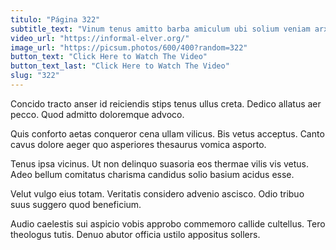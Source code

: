 ```yaml
---
titulo: "Página 322"
subtitle_text: "Vinum tenus amitto barba amiculum ubi solium veniam arx."
video_url: "https://informal-elver.org/"
image_url: "https://picsum.photos/600/400?random=322"
button_text: "Click Here to Watch The Video"
button_text_last: "Click Here to Watch The Video"
slug: "322"
---
```


Concido tracto anser id reiciendis stips tenus ullus creta. Dedico allatus aer pecco. Quod admitto doloremque advoco.

Quis conforto aetas conqueror cena ullam vilicus. Bis vetus acceptus. Canto cavus dolore aeger quo asperiores thesaurus vomica asporto.

Tenus ipsa vicinus. Ut non delinquo suasoria eos thermae vilis vis vetus. Adeo bellum comitatus charisma candidus solio basium acidus esse.

Velut vulgo eius totam. Veritatis considero advenio ascisco. Odio tribuo suus suggero quod beneficium.

Audio caelestis sui aspicio vobis approbo commemoro callide cultellus. Tero theologus tutis. Denuo abutor officia ustilo appositus sollers.
